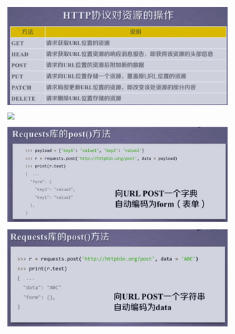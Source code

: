 ![](.HTTP協議_images/cb1d6ea0.png)

![](.HTTP協議_images/fd9a1ea0.png)

![](.HTTP協議_images/040ea932.png)

![](.HTTP協議_images/109d3645.png)
